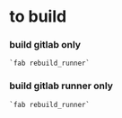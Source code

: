 # to build
### build gitlab only
    `fab rebuild_runner`

### build gitlab runner only
    `fab rebuild_runner`

